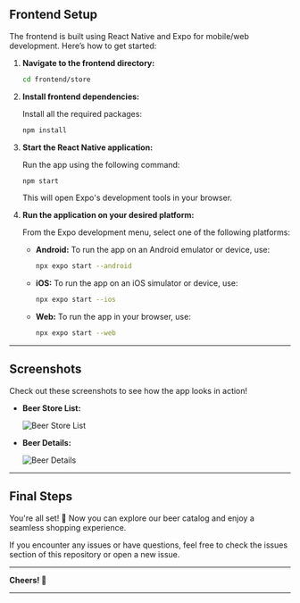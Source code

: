 ## Frontend Setup

The frontend is built using React Native and Expo for mobile/web development. Here’s how to get started:

1. **Navigate to the frontend directory:**

    ```bash
    cd frontend/store
    ```

2. **Install frontend dependencies:**

    Install all the required packages:

    ```bash
    npm install
    ```

3. **Start the React Native application:**

    Run the app using the following command:

    ```bash
    npm start
    ```

    This will open Expo's development tools in your browser.

4. **Run the application on your desired platform:**

    From the Expo development menu, select one of the following platforms:

    - **Android:** To run the app on an Android emulator or device, use:

        ```bash
        npx expo start --android
        ```

    - **iOS:** To run the app on an iOS simulator or device, use:

        ```bash
        npx expo start --ios
        ```

    - **Web:** To run the app in your browser, use:

        ```bash
        npx expo start --web
        ```

---

## Screenshots

Check out these screenshots to see how the app looks in action!

- **Beer Store List:**

    ![Beer Store List](frontend/store/assets/BeerStore.jpg)

- **Beer Details:**

    ![Beer Details](frontend/store/assets/BeerStoreDetails.jpg)

---

## Final Steps

You're all set! 🎉 Now you can explore our beer catalog and enjoy a seamless shopping experience.

If you encounter any issues or have questions, feel free to check the issues section of this repository or open a new issue.

---

**Cheers! 🍻**

--- 
